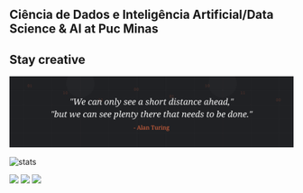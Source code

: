 ## Ciência de Dados e Inteligência Artificial/Data Science & AI at Puc Minas 
## Stay creative
<div align="center">
<img src="https://raw.githubusercontent.com/paraenseembh/paraenseembh/main/turing-data.svg" width="800" alt="Turing Vision">
</div>


![stats](https://github-readme-stats.vercel.app/api?username=paraenseembh&show_icons=true&theme=transparent&hide_title=True)



<img src="https://img.shields.io/badge/Focus-Data%20Science-blue" />
<img src="https://img.shields.io/badge/Skills-Analytics-white" />
<img src="https://img.shields.io/badge/Languages-4-blue" />
